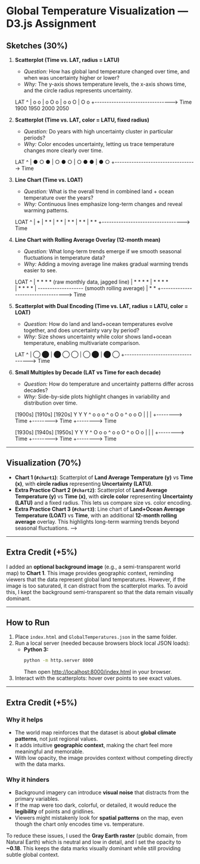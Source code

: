 # Global Temperature Visualization — D3.js Assignment

## Sketches (30%)

1. **Scatterplot (Time vs. LAT, radius = LATU)**  
   - *Question:* How has global land temperature changed over time, and when was uncertainty higher or lower?  
   - *Why:* The y-axis shows temperature levels, the x-axis shows time, and the circle radius represents uncertainty.
   
   LAT
    ^
    |        o          o
    |     o      O         o
    |  o       o     O
    |       O        o
    +--------------------------------> Time
        1900    1950    2000    2050

2. **Scatterplot (Time vs. LAT, color = LATU, fixed radius)**  
   - *Question:* Do years with high uncertainty cluster in particular periods?  
   - *Why:* Color encodes uncertainty, letting us trace temperature changes more clearly over time.

   LAT
    ^
    |     ●      ○      ●
    |  ○      ●      ○
    |      ○      ●      ●
    |  ●       ○
    +----------------------------------> Time
        
3. **Line Chart (Time vs. LOAT)**  
   - *Question:* What is the overall trend in combined land + ocean temperature over the years?  
   - *Why:* Continuous lines emphasize long-term changes and reveal warming patterns.
   
   LOAT
    ^
    |        *
    |      *   *
    |    *       *
    |   *          *
    |  *             *
    | *                *
    +----------------------------------> Time

4. **Line Chart with Rolling Average Overlay (12-month mean)**  
   - *Question:* What long-term trends emerge if we smooth seasonal fluctuations in temperature data?  
   - *Why:* Adding a moving average line makes gradual warming trends easier to see.

   LOAT
    ^
    |        *   *   *   *        (raw monthly data, jagged line)
    |      *   *   *   * 
    |    *   *   *   *   
    |   *    *    *     *
    |  -------------------      (smooth rolling average)
    | *                         *
    +----------------------------------> Time

5. **Scatterplot with Dual Encoding (Time vs. LAT, radius = LATU, color = LOAT)**  
   - *Question:* How do land and land+ocean temperatures evolve together, and does uncertainty vary by period?  
   - *Why:* Size shows uncertainty while color shows land+ocean temperature, enabling multivariate comparison.
   
   LAT
    ^
    |        ◯        ⬤
    |   ⬤        ◯        ◯
    |      ◯          ⬤
    |  ⬤       ◯
    +----------------------------------> Time

6. **Small Multiples by Decade (LAT vs Time for each decade)**  
   - *Question:* How do temperature and uncertainty patterns differ across decades?  
   - *Why:* Side-by-side plots highlight changes in variability and distribution over time.

    [1900s]                [1910s]                [1920s]
    Y                      Y                      Y
    ^   o   o   o          ^   o  O   o           ^    o   o   O
    |                      |                      |
    +--------> Time        +--------> Time        +--------> Time

    [1930s]                [1940s]                [1950s]
    Y                      Y                      Y
    ^   O   o   o          ^   o   o   O          ^   o   O   o
    |                      |                      |
    +--------> Time        +--------> Time        +--------> Time

---

## Visualization (70%)

<!-- The final interactive visualizations were implemented in **`index.html`** using D3.js: -->

- **Chart 1 (`#chart1`)**: Scatterplot of **Land Average Temperature (y)** vs **Time (x)**, with **circle radius** representing **Uncertainty (LATU)**.  
- **Extra Practice Chart 2 (`#chart2`)**: Scatterplot of **Land Average Temperature (y)** vs **Time (x)**, with **circle color** representing **Uncertainty (LATU)** and a fixed radius. This lets us compare size vs. color encoding.  
- **Extra Practice Chart 3 (`#chart3`)**: Line chart of **Land+Ocean Average Temperature (LOAT)** vs **Time**, with an additional **12-month rolling average** overlay. This highlights long-term warming trends beyond seasonal fluctuations.   -->
<!-- Tooltips display the exact date, temperature, and uncertainty when hovering over points. Axes and gridlines help interpret values clearly. -->

---

## Extra Credit (+5%)

I added an **optional background image** (e.g., a semi-transparent world map) to **Chart 1**. This image provides geographic context, reminding viewers that the data represent global land temperatures. However, if the image is too saturated, it can distract from the scatterplot marks. To avoid this, I kept the background semi-transparent so that the data remain visually dominant.

---

## How to Run
1. Place `index.html` and `GlobalTemperatures.json` in the same folder.
2. Run a local server (needed because browsers block local JSON loads):  
   - **Python 3:**  
     ```bash
     python -m http.server 8000
     ```  
     Then open [http://localhost:8000/index.html](http://localhost:8000/index.html) in your browser.
3. Interact with the scatterplots: hover over points to see exact values.

---
## Extra Credit (+5%)

### Why it helps
- The world map reinforces that the dataset is about **global climate patterns**, not just regional values.  
- It adds intuitive **geographic context**, making the chart feel more meaningful and memorable.  
- With low opacity, the image provides context without competing directly with the data marks.

### Why it hinders
- Background imagery can introduce **visual noise** that distracts from the primary variables.  
- If the map were too dark, colorful, or detailed, it would reduce the **legibility** of points and gridlines.  
- Viewers might mistakenly look for **spatial patterns** on the map, even though the chart only encodes time vs. temperature.

To reduce these issues, I used the **Gray Earth raster** (public domain, from Natural Earth) which is neutral and low in detail, and I set the opacity to **~0.18**. This keeps the data marks visually dominant while still providing subtle global context.
